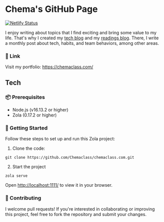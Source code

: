 # Chema's GitHub Page

[![Netlify Status](https://api.netlify.com/api/v1/badges/b1b280e0-ac15-4750-9c17-cae54a3add7a/deploy-status)](https://app.netlify.com/sites/chemaclass/deploys)

I enjoy writing about topics that I find exciting and bring some value to my life. That's why I created my [tech blog](https://chemaclass.com/blog/) and my [readings blog](https://chemaclass.com/readings/). There, I write a monthly post about tech, habits, and team behaviors, among other areas.

### 🔗 Link 
Visit my portfolio: https://chemaclass.com/

## Tech
### 📦 Prerequisites

- Node.js (v16.13.2 or higher)
- Zola (0.17.2 or higher)

### 🚀 Getting Started
Follow these steps to set up and run this Zola project:
1. Clone the code:
```
git clone https://github.com/Chemaclass/chemaclass.com.git
```
2. Start the project
```
zola serve
```

Open [http://localhost:1111/](http://localhost:1111/) to view it in your browser.

### 👥 Contributing
I welcome pull requests! If you're interested in collaborating or improving this project, feel free to fork the repository and submit your changes.
